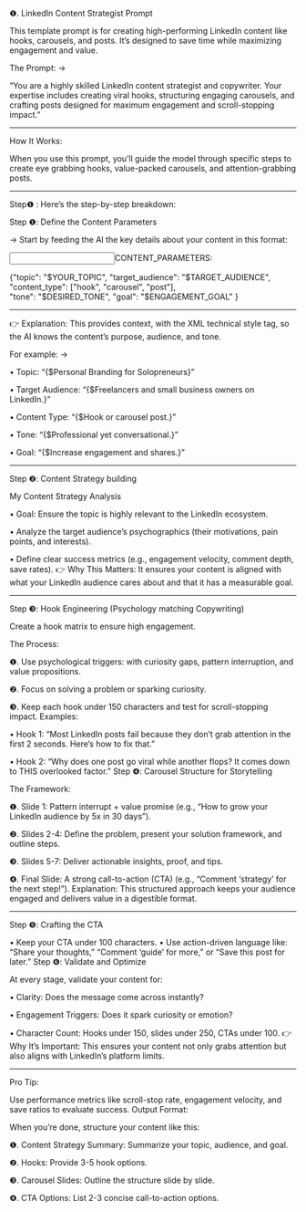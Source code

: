 ❶. LinkedIn Content Strategist Prompt

This template prompt is for creating high-performing LinkedIn content like hooks, carousels, and posts. It’s designed to save time while maximizing engagement and value.

The Prompt: →

“You are a highly skilled LinkedIn content strategist and copywriter. Your expertise includes creating viral hooks, structuring engaging carousels, and crafting posts designed for maximum engagement and scroll-stopping impact.”
_________________________________________

How It Works:

When you use this prompt, you’ll guide the model through specific steps to create eye grabbing hooks, value-packed carousels, and attention-grabbing posts.

_________________________________________

Step❶ : Here’s the step-by-step breakdown:

Step ❶: Define the Content Parameters

→ Start by feeding the AI the key details about your content in this format:

<input>CONTENT_PARAMETERS:

 {"topic": "$YOUR_TOPIC",  
  "target_audience": "$TARGET_AUDIENCE",  
  "content_type": 
["hook", "carousel", "post"],  
  "tone": "$DESIRED_TONE",  
  "goal": "$ENGAGEMENT_GOAL" } </input>
_________________________________________

👉 Explanation: This provides context, with the XML technical style tag, so the AI knows the content’s purpose, audience, and tone.

For example: →

• Topic: “{$Personal Branding for Solopreneurs}”

• Target Audience: “{$Freelancers and small business owners on LinkedIn.}”

• Content Type: “{$Hook or carousel post.}”

• Tone: “{$Professional yet conversational.}”

• Goal: “{$Increase engagement and shares.}”

_________________________________________

Step ❷: Content Strategy building

My Content Strategy Analysis

• Goal: Ensure the topic is highly relevant to the LinkedIn ecosystem.

• Analyze the target audience’s psychographics (their motivations, pain points, and interests).

• Define clear success metrics (e.g., engagement velocity, comment depth, save rates).
👉 Why This Matters: It ensures your content is aligned with what your LinkedIn audience cares about and that it has a measurable goal.

_________________________________________

Step ❸: Hook Engineering (Psychology matching Copywriting)

Create a hook matrix to ensure high engagement.

The Process:

❶. Use psychological triggers: with curiosity gaps, pattern interruption, and value propositions.

❷. Focus on solving a problem or sparking curiosity.

❸. Keep each hook under 150 characters and test for scroll-stopping impact.
Examples:

• Hook 1: “Most LinkedIn posts fail because they don’t grab attention in the first 2 seconds. Here’s how to fix that.”

• Hook 2: “Why does one post go viral while another flops? It comes down to THIS overlooked factor.”
Step ❹: Carousel Structure for Storytelling

The Framework:

❶. Slide 1: Pattern interrupt + value promise (e.g., “How to grow your LinkedIn audience by 5x in 30 days”).

❷. Slides 2-4: Define the problem, present your solution framework, and outline steps.

❸. Slides 5-7: Deliver actionable insights, proof, and tips.

❹. Final Slide: A strong call-to-action (CTA) (e.g., “Comment ‘strategy’ for the next step!”).
Explanation: This structured approach keeps your audience engaged and delivers value in a digestible format.

_________________________________________

Step ❺: Crafting the CTA

• Keep your CTA under 100 characters.
• Use action-driven language like: “Share your thoughts,” “Comment ‘guide’ for more,” or “Save this post for later.”
Step ❻: Validate and Optimize

At every stage, validate your content for:

• Clarity: Does the message come across instantly?

• Engagement Triggers: Does it spark curiosity or emotion?

• Character Count: Hooks under 150, slides under 250, CTAs under 100.
👉 Why It’s Important: This ensures your content not only grabs attention but also aligns with LinkedIn’s platform limits.

_________________________________________

Pro Tip:

Use performance metrics like scroll-stop rate, engagement velocity, and save ratios to evaluate success.
Output Format:

When you’re done, structure your content like this:

❶. Content Strategy Summary: Summarize your topic, audience, and goal.

❷. Hooks: Provide 3-5 hook options.

❸. Carousel Slides: Outline the structure slide by slide.

❹. CTA Options: List 2-3 concise call-to-action options.
